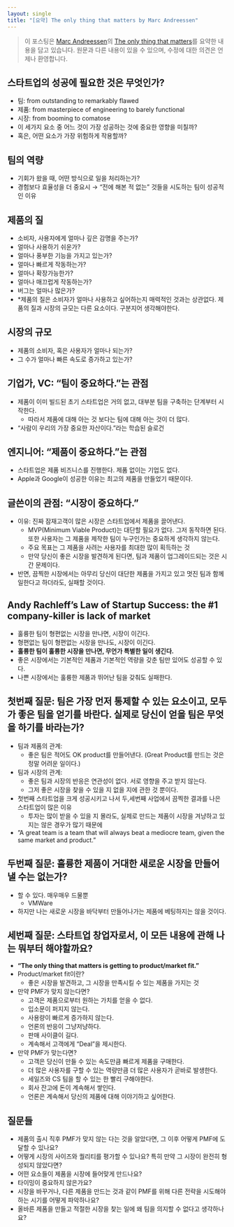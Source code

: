 ```yaml
---
layout: single
title: "[요약] The only thing that matters by Marc Andreessen"
---
```


> 이 포스팅은 [Marc Andreessen](https://en.wikipedia.org/wiki/Marc_Andreessen)의 [The only thing that matters](https://fictivekin.github.io/pmarchive-jekyll//guide_to_startups_part4)를 요약한 내용을 담고 있습니다. 원문과 다른 내용이 있을 수 있으며, 수정에 대한 의견은 언제나 환영합니다. 

## 스타트업의 성공에 필요한 것은 무엇인가?

- 팀: from outstanding to remarkably flawed
- 제품: from masterpiece of engineering to barely functional
- 시장: from booming to comatose
- 이 세가지 요소 중 어느 것이 가장 성공하는 것에 중요한 영향을 미칠까?
- 혹은, 어떤 요소가 가장 위험하게 작용할까?

## 팀의 역량

- 기회가 왔을 때, 어떤 방식으로 일을 처리하는가?
- 경험보다 효율성을 더 중요시 → “전에 해본 적 없는” 것들을 시도하는 팀이 성공적인 이유

## 제품의 질

- 소비자, 사용자에게 얼마나 깊은 감명을 주는가?
- 얼마나 사용하기 쉬운가?
- 얼마나 풍부한 기능을 가지고 있는가?
- 얼마나 빠르게 작동하는가?
- 얼마나 확장가능한가?
- 얼마나 매끄럽게 작동하는가?
- 버그는 얼마나 많은가?
- *제품의 질은 소비자가 얼마나 사용하고 싶어하는지 매력적인 것과는 상관없다. 제품의 질과 시장의 규모는 다른 요소이다. 구분지어 생각해야한다.

## 시장의 규모

- 제품의 소비자, 혹은 사용자가 얼마나 되는가?
- 그 수가 얼마나 빠른 속도로 증가하고 있는가?

## 기업가, VC: “팀이 중요하다.”는 관점

- 제품이 이미 빌드된 초기 스타트업은 거의 없고, 대부분 팀을 구축하는 단계부터 시작한다.
    - 따라서 제품에 대해 아는 것 보다는 팀에 대해 아는 것이 더 많다.
- “사람이 우리의 가장 중요한 자산이다.”라는 학습된 슬로건

## 엔지니어: “제품이 중요하다.”는 관점

- 스타트업은 제품 비즈니스를 진행한다. 제품 없이는 기업도 없다.
- Apple과 Google이 성공한 이유는 최고의 제품을 만들었기 때문이다.

## 글쓴이의 관점: “시장이 중요하다.”

- 이유: 진짜 잠재고객이 많은 시장은 스타트업에서 제품을 끌어낸다.
    - MVP(Minimum Viable Product)는 대단할 필요가 없다. 그저 동작하면 된다. 또한 사용자는 그 제품을 제작한 팀이 누구인가는 중요하게 생각하지 않는다.
    - 주요 목표는 그 제품을 사려는 사용자를 최대한 많이 획득하는 것
    - 만약 당신이 좋은 시장을 발견하게 된다면, 팀과 제품이 업그레이드되는 것은 시간 문제이다.
- 반면, 끔찍한 시장에서는 아무리 당신이 대단한 제품을 가지고 있고 멋진 팀과 함께 일한다고 하더라도, 실패할 것이다.

## Andy Rachleff’s Law of Startup Success: the #1 company-killer is lack of market

- 훌륭한 팀이 형편없는 시장을 만나면, 시장이 이긴다.
- 형편없는 팀이 형편없는 시장을 만나도, 시장이 이긴다.
- **훌륭한 팀이 훌륭한 시장을 만나면, 무언가 특별한 일이 생긴다.**
- 좋은 시장에서는 기본적인 제품과 기본적인 역량을 갖춘 팀만 있어도 성공할 수 있다.
- 나쁜 시장에서는 훌륭한 제품과 뛰어난 팀을 갖춰도 실패한다.

## 첫번째 질문: 팀은 가장 먼저 통제할 수 있는 요소이고, 모두가 좋은 팀을 얻기를 바란다. 실제로 당신이 얻을 팀은 무엇을 하기를 바라는가?

- 팀과 제품의 관계:
    - 좋은 팀은 적어도 OK product를 만들어낸다. (Great Product를 만드는 것은 정말 어려운 일이다.)
- 팀과 시장의 관계:
    - 좋은 팀과 시장의 반응은 연관성이 없다. 서로 영향을 주고 받지 않는다.
    - 그저 좋은 시장을 찾을 수 있을 지 없을 지에 관한 것 뿐이다.
- 첫번째 스타트업을 크게 성공시키고 나서 두,세번째 사업에서 끔찍한 결과를 나은 스타트업이 많은 이유
    - 투자는 많이 받을 수 있을 지 몰라도, 실제로 만드는 제품이 시장을 겨냥하고 있지는 않은 경우가 많기 때문에
- ”A great team is a team that will always beat a mediocre team, given the same market and product.”

## 두번째 질문: 훌륭한 제품이 거대한 새로운 시장을 만들어 낼 수는 없는가?

- 할 수 있다. 매우매우 드물뿐
    - VMWare
- 하지만 나는 새로운 시장을 바닥부터 만들어나가는 제품에 베팅하지는 않을 것이다.

## 세번째 질문: 스타트업 창업자로서, 이 모든 내용에 관해 나는 뭐부터 해야할까요?

- **“The only thing that matters is getting to product/market fit.”**
- Product/market fit이란?
    - 좋은 시장을 발견하고, 그 시장을 만족시킬 수 있는 제품을 가지는 것
- 만약 PMF가 맞지 않는다면?
    - 고객은 제품으로부터 원하는 가치를 얻을 수 없다.
    - 입소문이 퍼지지 않는다.
    - 사용량이 빠르게 증가하지 않는다.
    - 언론의 반응이 그냥저냥하다.
    - 판매 사이클이 길다.
    - 계속해서 고객에게 “Deal”을 제시한다.
- 만약 PMF가 맞는다면?
    - 고객은 당신이 만들 수 있는 속도만큼 빠르게 제품을 구매한다.
    - 더 많은 사용자를 구할 수 있는 역량만큼 더 많은 사용자가 곧바로 발생한다.
    - 세일즈와 CS 팀을 할 수 있는 한 빨리 구해야한다.
    - 회사 잔고에 돈이 계속해서 쌓인다.
    - 언론은 계속해서 당신의 제품에 대해 이야기하고 싶어한다.

## 질문들

- 제품의 출시 직후 PMF가 맞지 않는 다는 것을 알았다면, 그 이후 어떻게 PMF에 도달할 수 있나요?
- 어떻게 시장의 사이즈와 퀄리티를 평가할 수 있나요? 특히 만약 그 시장이 완전히 형성되지 않았다면?
- 어떤 요소들이 제품을 시장에 들어맞게 만드나요?
- 타이밍이 중요하지 않은가요?
- 시장을 바꾸거나, 다른 제품을 만드는 것과 같이 PMF를 위해 다른 전략을 시도해야 하는 시기를 어떻게 파악하나요?
- 올바른 제품을 만들고 적절한 시장을 찾는 일에 왜 팀을 의지할 수 없다고 생각하나요?
